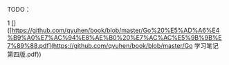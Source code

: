 TODO：



1 []([https://github.com/qyuhen/book/blob/master/Go%20%E5%AD%A6%E4%B9%A0%E7%AC%94%E8%AE%B0%20%E7%AC%AC%E5%9B%9B%E7%89%88.pdf](https://github.com/qyuhen/book/blob/master/Go 学习笔记 第四版.pdf))